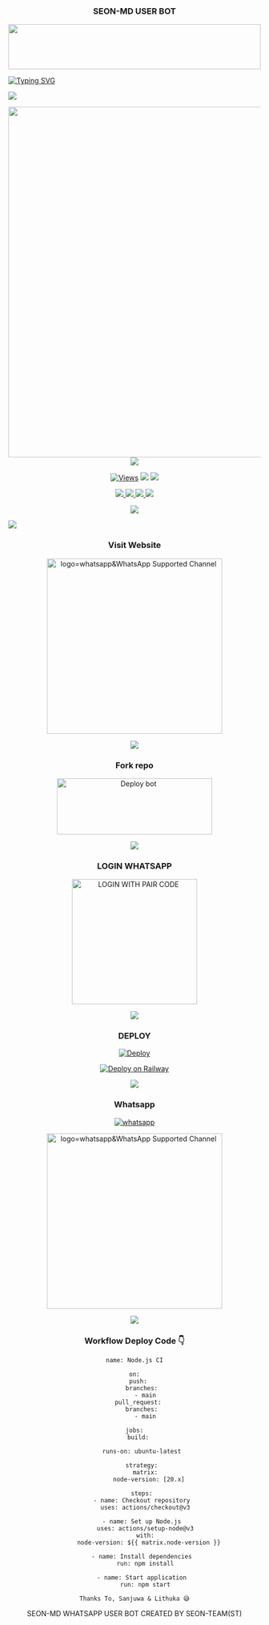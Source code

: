 <div align="center">
<h3>SEON-MD USER BOT</h3>

<p align="center">
<img src="https://i.imgur.com/dBaSKWF.gif" height="90" width="100%">
   
<div align="left">
<a href="https://git.io/typing-svg"><img src="https://readme-typing-svg.demolab.com?font=Rubik+Dirt&size=65&pause=1000&color=F72C3F&background=FF20A500&center=true&vCenter=true&width=1000&height=150&lines=SEON+MD;CREATED+BY;Sadiya Tech & Sanjuwa" alt="Typing SVG" /></a>   
</p> 

<img src="https://user-images.githubusercontent.com/73097560/115834477-dbab4500-a447-11eb-908a-139a6edaec5c.gif">
   <p align="center">
<a href="https://github.com/SEON-MD">
    <img src="https://i.ibb.co/SQR4bCd/20241128-154521.jpg" width="700px">
  </a>
<img src="https://user-images.githubusercontent.com/73097560/115834477-dbab4500-a447-11eb-908a-139a6edaec5c.gif">


<p align="center">

  <a href="https://github.com/SEON-MD/SEON-MD-V1">
    <img src="https://hits.seeyoufarm.com/api/count/incr/badge.svg?url=https%3A%2F%2Fgithub.com%2FSEON-MD%2FSEON-MD-V1&count_bg=%2379C83D&title_bg=%23555555&icon=gitpod.svg&icon_color=%23E7E7E7&title=Views&edge_flat=false" alt="Views"/></a>
  
  </a>
<di
  <a href="https://github.com/SEON-MD/SEON-MD-V1/fork">
    <img src="https://img.shields.io/github/forks/SEON-MD/SEON-MD-V1?label=Fork&style=social">
    
  </a>
  <a href="https://github.com/SEON-MD/SEON-MD-V1/stargazers">
    <img src="https://img.shields.io/github/stars/SEON-MD/SEON-MD-V1?style=social">
  </a>
</p>

<p align="center">
  <a href="https://github.com/SEON-MD/SEON-MD-V1">
    <img src="https://img.shields.io/github/repo-size/SEON-MD/SEON-MD-V1?color=purple&label=Repo%20Size&style=plastic">

  </a>
  <a href="https://github.com/SEON-MD/SEON-MD-V1">
    <img src="https://img.shields.io/github/license/SEON-MD/SEON-MD-V1?color=purple&label=License&style=plastic">

  </a>
  <a href="https://github.com/SEON-MD/SEON-MD-V1">
    <img src="https://img.shields.io/github/languages/top/SEON-MD/SEON-MD-V1?color=purple&label=Javascript&style=plastic">

  </a>
  <a href="https://github.com/SEON-MD/SEON-MD-V1">
    <img src="https://img.shields.io/static/v1?label=Author&message=Sadiya Tech&color=purple&style=plastic">

  </a>
  </p>
 <p align="center">
  <a href="https://github.com/SEON-MD/SEON-MD-V1">
    <img src="https://img.shields.io/badge/OUR%20%20%20SEON%20TEAM(ST)-purple&style=plastic">

  </a>
</p>

<img src="https://user-images.githubusercontent.com/73097560/115834477-dbab4500-a447-11eb-908a-139a6edaec5c.gif">

<div align="center">

### Visit Website
<a href="https://seon-md-official.netlify.app/"><img src="https://img.shields.io/badge/Website-blue" alt="logo=whatsapp&WhatsApp Supported Channel" width="350" target="_blank"></a>

<img src="https://user-images.githubusercontent.com/73097560/115834477-dbab4500-a447-11eb-908a-139a6edaec5c.gif">

### Fork repo
<a href="https://github.com/SEON-MD/SEON-MD-V1/fork" target="blank"><img align="center" src="https://i.imgur.com/cxaSEWe.png" alt="Deploy bot" height="112" width="310" /></a>
  
<img src="https://user-images.githubusercontent.com/73097560/115834477-dbab4500-a447-11eb-908a-139a6edaec5c.gif">

### LOGIN WHATSAPP
<a href="https://seon-md-pair-20fd326dc063.herokuapp.com/"><img src="https://img.shields.io/badge/LOGIN%20WITH-PAIR%20CODE-black" alt="LOGIN WITH PAIR CODE" width="250"></a>

<img src="https://user-images.githubusercontent.com/73097560/115834477-dbab4500-a447-11eb-908a-139a6edaec5c.gif">


### DEPLOY

 [![Deploy](https://www.herokucdn.com/deploy/button.svg)](https://heroku.com/deploy?template=https://github.com/SEON-MD/SEON-MD-V1)
 
[![Deploy on Railway](https://railway.com/button.svg)](https://railway.app/template/MTHtDw)

<img src="https://user-images.githubusercontent.com/73097560/115834477-dbab4500-a447-11eb-908a-139a6edaec5c.gif">

### Whatsapp
<a aria-label="Owner WhatsApp" href="https://wa.me/+94742195461?text=Hey_Sadiya_Tech_🤍" target="_blank">
    <img alt="whatsapp" src="https://img.shields.io/badge/WhatsApp Owner-25D366?style=for-the-badge&logo=whatsapp&logoColor=white" />
  </a>

<br>

<a href="https://whatsapp.com/channel/0029VagDCZdH5JLr7Yd6Wz24"><img src="https://img.shields.io/badge/Join%20Our%20WhatsApp%20Channel-blue" alt="logo=whatsapp&WhatsApp Supported Channel" width="350" target="_blank"></a>

<img src="https://user-images.githubusercontent.com/73097560/115834477-dbab4500-a447-11eb-908a-139a6edaec5c.gif">


### Workflow Deploy Code 👇


```
name: Node.js CI

on:
  push:
    branches:
      - main
  pull_request:
    branches:
      - main

jobs:
  build:

    runs-on: ubuntu-latest

    strategy:
      matrix:
        node-version: [20.x]

    steps:
    - name: Checkout repository
      uses: actions/checkout@v3

    - name: Set up Node.js
      uses: actions/setup-node@v3
      with:
        node-version: ${{ matrix.node-version }}

    - name: Install dependencies
      run: npm install

    - name: Start application
      run: npm start
```

`Thanks To, Sanjuwa & Lithuka 😅`

SEON-MD WHATSAPP USER BOT CREATED BY SEON-TEAM(ST)
</div>
